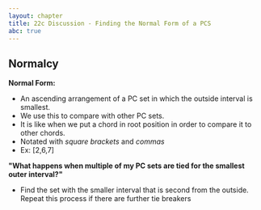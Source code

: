 ```yaml
---
layout: chapter
title: 22c Discussion - Finding the Normal Form of a PCS
abc: true
---
```


## Normalcy

**Normal Form:**
- An ascending arrangement of a PC set in which the outside interval is smallest.
- We use this to compare with other PC sets.
- It is like when we put a chord in root position in order to compare it to other chords.
- Notated with *square brackets* and *commas*
- Ex: [2,6,7]

**"What happens when multiple of my PC sets are tied for the smallest outer interval?"**
- Find the set with the smaller interval that is second from the outside. Repeat this process if there are further tie breakers
